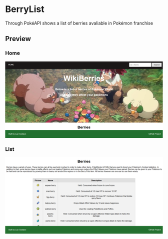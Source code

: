 # <h1>BerryList</h1>

Through PokéAPI shows a list of berries avaliable in Pokémon franchise

<h2>Preview</h2>

<h3>Home</h3>
<img src="/preview/home.png">

<h3>List</h3>
<img src="/preview/list.png">
